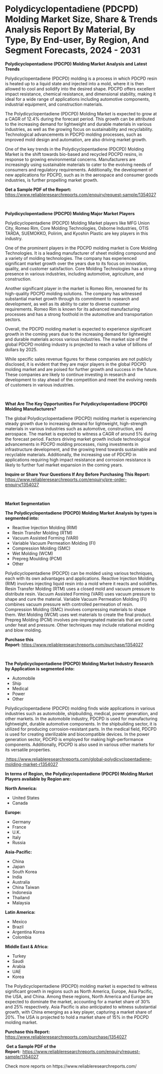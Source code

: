 <p><h1>Polydicyclopentadiene (PDCPD) Molding Market Size, Share & Trends Analysis Report By Material, By Type, By End-user, By Region, And Segment Forecasts, 2024 - 2031</h1></p><p><strong>Polydicyclopentadiene (PDCPD) Molding Market Analysis and Latest Trends</strong></p>
<p><p>Polydicyclopentadiene (PDCPD) molding is a process in which PDCPD resin is heated up to a liquid state and injected into a mold, where it is then allowed to cool and solidify into the desired shape. PDCPD offers excellent impact resistance, chemical resistance, and dimensional stability, making it ideal for a wide range of applications including automotive components, industrial equipment, and construction materials.</p><p>The Polydicyclopentadiene (PDCPD) Molding Market is expected to grow at a CAGR of 12.4% during the forecast period. This growth can be attributed to the increasing demand for lightweight and durable materials in various industries, as well as the growing focus on sustainability and recyclability. Technological advancements in PDCPD molding processes, such as improved mold design and automation, are also driving market growth.</p><p>One of the key trends in the Polydicyclopentadiene (PDCPD) Molding Market is the shift towards bio-based and recycled PDCPD resins, in response to growing environmental concerns. Manufacturers are increasingly using sustainable materials to cater to the evolving needs of consumers and regulatory requirements. Additionally, the development of new applications for PDCPD, such as in the aerospace and consumer goods industries, is further propelling market growth.</p></p>
<p><strong>Get a Sample PDF of the Report:&nbsp;</strong> <a href="https://www.reliableresearchreports.com/enquiry/request-sample/1354027">https://www.reliableresearchreports.com/enquiry/request-sample/1354027</a></p>
<p>&nbsp;</p>
<p><strong>Polydicyclopentadiene (PDCPD) Molding Major Market Players</strong></p>
<p><p>Polydicyclopentadiene (PDCPD) Molding Market players like MFG Union City, Romeo Rim, Core Molding Technologies, Osborne Industries, OTIS TARDA, SUEMOKKO, Polirim, and Kyoshin Plastic are key players in this industry.</p><p>One of the prominent players in the PDCPD molding market is Core Molding Technologies. It is a leading manufacturer of sheet molding compound and a variety of molding technologies. The company has experienced significant market growth over the years due to its focus on innovation, quality, and customer satisfaction. Core Molding Technologies has a strong presence in various industries, including automotive, agriculture, and construction.</p><p>Another significant player in the market is Romeo Rim, renowned for its high-quality PDCPD molding solutions. The company has witnessed substantial market growth through its commitment to research and development, as well as its ability to cater to diverse customer requirements. Romeo Rim is known for its advanced manufacturing processes and has a strong foothold in the automotive and transportation sectors.</p><p>Overall, the PDCPD molding market is expected to experience significant growth in the coming years due to the increasing demand for lightweight and durable materials across various industries. The market size of the global PDCPD molding industry is projected to reach a value of billions of dollars by 2025.</p><p>While specific sales revenue figures for these companies are not publicly disclosed, it is evident that they are major players in the global PDCPD molding market and are poised for further growth and success in the future. These companies are likely to continue investing in research and development to stay ahead of the competition and meet the evolving needs of customers in various industries.</p></p>
<p>&nbsp;</p>
<p><strong>What Are The Key Opportunities For Polydicyclopentadiene (PDCPD) Molding Manufacturers?</strong></p>
<p><p>The global Polydicyclopentadiene (PDCPD) molding market is experiencing steady growth due to increasing demand for lightweight, high-strength materials in various industries such as automotive, construction, and aerospace. The market is expected to witness a CAGR of around 5% during the forecast period. Factors driving market growth include technological advancements in PDCPD molding processes, rising investments in infrastructure development, and the growing trend towards sustainable and recyclable materials. Additionally, the increasing use of PDCPD in applications requiring high impact resistance and corrosion resistance is likely to further fuel market expansion in the coming years.</p></p>
<p><strong>Inquire or Share Your Questions If Any Before Purchasing This Report:</strong> <a href="https://www.reliableresearchreports.com/enquiry/pre-order-enquiry/1354027">https://www.reliableresearchreports.com/enquiry/pre-order-enquiry/1354027</a></p>
<p>&nbsp;</p>
<p><strong>Market Segmentation</strong></p>
<p><strong>The Polydicyclopentadiene (PDCPD) Molding Market Analysis by types is segmented into:</strong></p>
<p><ul><li>Reactive Injection Molding (RIM)</li><li>Resin Transfer Molding (RTM)</li><li>Vacuum Assisted Forming (VARI)</li><li>Variable Vacuum Permeation Molding (FI)</li><li>Compression Molding (SMC)</li><li>Wet Molding (WCM)</li><li>Prepreg Moulding (PCM)</li><li>Other</li></ul></p>
<p><p>Polydicyclopentadiene (PDCPD) can be molded using various techniques, each with its own advantages and applications. Reactive Injection Molding (RIM) involves injecting liquid resin into a mold where it reacts and solidifies. Resin Transfer Molding (RTM) uses a closed mold and vacuum pressure to distribute resin. Vacuum Assisted Forming (VARI) uses vacuum pressure to shape and cure the material. Variable Vacuum Permeation Molding (FI) combines vacuum pressure with controlled permeation of resin. Compression Molding (SMC) involves compressing materials to shape them. Wet Molding (WCM) uses wet materials to create the final product. Prepreg Molding (PCM) involves pre-impregnated materials that are cured under heat and pressure. Other techniques may include rotational molding and blow molding.</p></p>
<p><strong>Purchase this Report:&nbsp;</strong><a href="https://www.reliableresearchreports.com/purchase/1354027">https://www.reliableresearchreports.com/purchase/1354027</a></p>
<p>&nbsp;</p>
<p><strong>The Polydicyclopentadiene (PDCPD) Molding Market Industry Research by Application is segmented into:</strong></p>
<p><ul><li>Automobile</li><li>Ship</li><li>Medical</li><li>Power</li><li>Other</li></ul></p>
<p><p>Polydicyclopentadiene (PDCPD) molding finds wide applications in various industries such as automobile, shipbuilding, medical, power generation, and other markets. In the automobile industry, PDCPD is used for manufacturing lightweight, durable automotive components. In the shipbuilding sector, it is utilized for producing corrosion-resistant parts. In the medical field, PDCPD is used for creating sterilizable and biocompatible devices. In the power generation sector, PDCPD is employed for making high-performance components. Additionally, PDCPD is also used in various other markets for its versatile properties.</p></p>
<p><a href="https://www.reliableresearchreports.com/global-polydicyclopentadiene-molding-market-r1354027">&nbsp;https://www.reliableresearchreports.com/global-polydicyclopentadiene-molding-market-r1354027</a></p>
<p><strong>In terms of Region, the Polydicyclopentadiene (PDCPD) Molding Market Players available by Region are:</strong></p>
<p>
    <p> <strong> North America: </strong>
        <ul>
            <li>United States</li>
            <li>Canada</li>
        </ul>
        </p> 
    <p> <strong> Europe: </strong>
        <ul>
            <li>Germany</li>
            <li>France</li>
            <li>U.K.</li>
            <li>Italy</li>
            <li>Russia</li>
        </ul>
        </p> 
    <p> <strong> Asia-Pacific: </strong>
        <ul>
            <li>China</li>
            <li>Japan</li>
            <li>South Korea</li>
            <li>India</li>
            <li>Australia</li>
            <li>China Taiwan</li>
            <li>Indonesia</li>
            <li>Thailand</li>
            <li>Malaysia</li>
        </ul>
        </p> 
    <p> <strong> Latin America: </strong>
        <ul>
            <li>Mexico</li>
            <li>Brazil</li>
            <li>Argentina Korea</li>
            <li>Colombia</li>
        </ul>
        </p> 
    <p> <strong> Middle East & Africa: </strong>
        <ul>
            <li>Turkey</li>
            <li>Saudi</li>
            <li>Arabia</li>
            <li>UAE</li>
            <li>Korea</li>
        </ul>
    </p>
    </p>
<p><p>The Polydicyclopentadiene (PDCPD) molding market is expected to witness significant growth in regions such as North America, Europe, Asia Pacific, the USA, and China. Among these regions, North America and Europe are expected to dominate the market, accounting for a market share of 30% and 25% respectively. Asia Pacific is also anticipated to witness substantial growth, with China emerging as a key player, capturing a market share of 20%. The USA is projected to hold a market share of 15% in the PDCPD molding market.</p></p>
<p><strong>Purchase this Report: </strong><a href="https://www.reliableresearchreports.com/purchase/1354027">https://www.reliableresearchreports.com/purchase/1354027</a></p>
<p>&nbsp;<strong>Get a Sample PDF of the Report:&nbsp;&nbsp;</strong><a href="https://www.reliableresearchreports.com/enquiry/request-sample/1354027">https://www.reliableresearchreports.com/enquiry/request-sample/1354027</a></p>
<p><strong></strong></p>
<p>Check more reports on https://www.reliableresearchreports.com/</p>